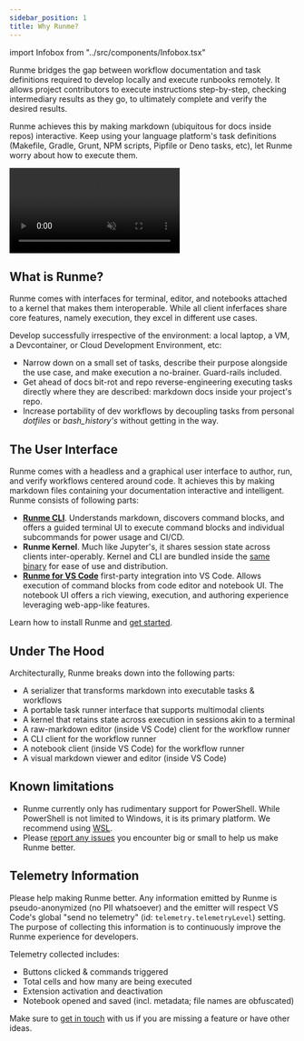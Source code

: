 ```yaml
---
sidebar_position: 1
title: Why Runme?
---
```


import Infobox from "../src/components/Infobox.tsx"

Runme bridges the gap between workflow documentation and task definitions required to develop locally and execute runbooks remotely. It allows project contributors to execute instructions step-by-step, checking intermediary results as they go, to ultimately complete and verify the desired results.

Runme achieves this by making markdown (ubiquitous for docs inside repos) interactive. Keep using your language platform's task definitions (Makefile, Gradle, Grunt, NPM scripts, Pipfile or Deno tasks, etc), let Runme worry about how to execute them.

<video autoPlay loop muted playsInline controls>
  <source src="/videos/runme-illustration.mp4" type="video/mp4" />
  <source src="/videos/runme-illustration.webm" type="video/webm" />
</video>

## What is Runme?

Runme comes with interfaces for terminal, editor, and notebooks attached to a kernel that makes them interoperable. While all client inferfaces share core features, namely execution, they excel in different use cases.

Develop successfully irrespective of the environment: a local laptop, a VM, a Devcontainer, or Cloud Development Environment, etc:

- Narrow down on a small set of tasks, describe their purpose alongside the use case, and make execution a no-brainer. Guard-rails included.
- Get ahead of docs bit-rot and repo reverse-engineering executing tasks directly where they are described: markdown docs inside your project's repo.
- Increase portability of dev workflows by decoupling tasks from personal *dotfiles* or *bash_history's* without getting in the way.

## The User Interface

Runme comes with a headless and a graphical user interface to author, run, and verify workflows centered around code. It achieves this by making markdown files containing your documentation interactive and intelligent. Runme consists of following parts:

- **[Runme CLI](https://github.com/stateful/runme)**. Understands markdown, discovers command blocks, and offers a guided terminal UI to execute command blocks and individual subcommands for power usage and CI/CD.
- **Runme Kernel**. Much like Jupyter's, it shares session state across clients inter-operably. Kernel and CLI are bundled inside the [same binary](https://github.com/stateful/runme) for ease of use and distribution.
- **[Runme for VS Code](https://marketplace.visualstudio.com/items?itemName=stateful.runme)** first-party integration into VS Code. Allows execution of command blocks from code editor and notebook UI. The notebook UI offers a rich viewing, execution, and authoring experience leveraging web-app-like features.

<Infobox type="sidenote" title="Try it now">

Learn how to install Runme and <a href="/docs/install">get started</a>.

</Infobox>

## Under The Hood

Architecturally, Runme breaks down into the following parts:

- A serializer that transforms markdown into executable tasks & workflows
- A portable task runner interface that supports multimodal clients
- A kernel that retains state across execution in sessions akin to a terminal
- A raw-markdown editor (inside VS Code) client for the workflow runner
- A CLI client for the workflow runner
- A notebook client (inside VS Code) for the workflow runner
- A visual markdown viewer and editor (inside VS Code)

## Known limitations

- Runme currently only has rudimentary support for PowerShell. While PowerShell is not limited to Windows, it is its primary platform. We recommend using [WSL](https://learn.microsoft.com/en-us/windows/wsl/).
- Please [report any issues](https://github.com/stateful/runme/issues/new) you encounter big or small to help us make Runme better.

## Telemetry Information

Please help making Runme better. Any information emitted by Runme is pseudo-anonymized (no PII whatsoever) and the emitter will respect VS Code's global "send no telemetry" (id: `telemetry.telemetryLevel`) setting. The purpose of collecting this information is to continuously improve the Runme experience for developers.

Telemetry collected includes:

- Buttons clicked & commands triggered
- Total cells and how many are being executed
- Extension activation and deactivation
- Notebook opened and saved (incl. metadata; file names are obfuscated)

<Infobox type="sidenote" title="Join Runme community!">

Make sure to [get in touch](https://discord.gg/runme) with us if you are missing a feature or have other ideas.

</Infobox>
